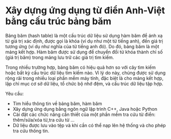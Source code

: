# Xây dựng ứng dụng từ điển Anh-Việt bằng cấu trúc bảng băm

Bảng băm (hash table) là một cấu trúc dữ liệu sử dụng hàm băm để ánh xạ từ giá trị xác định, được gọi là khóa (ví dụ như một từ tiếng anh), đến giá trị tương ứng (ví dụ như nghĩa của từ tiếng anh đó). Do đó, bảng băm là một mảng kết hợp. Hàm băm được sử dụng để chuyển đổi từ khóa thành chỉ số (giá trị băm) trong mảng lưu trữ các giá trị tìm kiếm.

Trong nhiều trường hợp, bảng băm có hiệu quả hơn so với cây tìm kiếm hoặc bất kỳ cấu trúc dữ liệu tìm kiếm nào. Vì lý do này, chúng được sử dụng rộng rãi trong nhiều loại phần mềm máy tính, đặc biệt là cho mảng kết hợp, lập chỉ mục cơ sở dữ liệu, tổ chức bộ nhớ đệm, và cấu trúc dữ liệu tập hợp.

Yêu cầu:

- Tìm hiểu thông tin về bảng băm, hàm băm
- Xây dựng ứng dụng bằng ngôn ngữ lập trình C++, Java hoặc Python
- Cài đặt các chức năng cần thiết của một phần mềm tra cứu từ điển: thêm/sửa/xóa từ,tra cứu từ ...
- Dữ liệu được lưu vào tệp và khi cần có thể nạp lên hệ thống và cho phép tra cứu thông tin.
